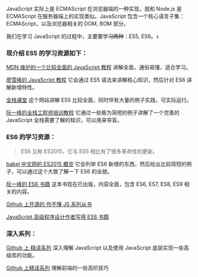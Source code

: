 JavaScript 实际上是 ECMAScript 在浏览器端的一种实现，就和 Node.js 是 ECMAScript 在服务器端上的实现类似。JavaScript 包含一个核心语言子集：ECMAScript，以及浏览器相关的 DOM, BOM 部分。

我们在学习 JavaScript 的过程中，主要要学~~习两种~~：ES5, ES6。`s`

### 现介绍 ES5 的学习资源如下：

[MDN 维护的一个比较全面的 JavaScript 教程](https://developer.mozilla.org/zh-CN/docs/Web/JavaScript) 讲解全面，通俗易懂，适合学习。

[廖雪峰的 JavaScript 教程](https://www.liaoxuefeng.com/wiki/001434446689867b27157e896e74d51a89c25cc8b43bdb3000/00143449926746982f181557d9b423f819e89709feabdb4000) 它会通过 ES5 语法来讲解核心知识，然后针对 ES6 讲解新增特性。

[全栈课堂](https://www.quanzhanketang.com/js/default.html) 这个网站讲解 ES5 比较全面，同时伴有大量的例子实践，可实际运行。

[阮一峰的全栈工程师培训教程](https://github.com/ruanyf/jstraining) 它通过一些极为简短的例子讲解了一个完善的 JavaScript 全栈需要了解的知识，可以用来导盲。

### ES6 的学习资源：

> ES6 又称 ES2015，它与 ES5 相比有了很多革命性的更新。

[babel 中文网的 ES2015 概览](https://www.babeljs.cn/learn-es2015/) 它会列举 ES6 新增的东西，然后给出比较简短的例子，可以通过这个大致了解一下 ES6 的全貌。

[阮一峰的 ES6 书籍](https://es6.ruanyifeng.com/) 这本书现在已出版，内容全面，包含 ES6, ES7, ES8, ES9 相关的内容。

[Github 上开源的 你不懂 JS 系列从书](https://github.com/getify/You-Dont-Know-JS/tree/1ed-zh-CN)

[JavaScript 高级程序设计作者写得 ES6 书籍](https://github.com/xianshenglu/document/blob/master/%E6%B7%B1%E5%85%A5%E7%90%86%E8%A7%A3ES6-%E4%B8%AD-%E9%9D%9E%E6%89%AB%E6%8F%8F%E7%89%88.pdf)

### 深入系列：

[Github 上 精读系列](https://github.com/mqyqingfeng/Blog) 深入理解 JavaScript 以及使用 JavaScript 底层实现一些高级库的功能。

[Github 上精读系列](https://github.com/dt-fe/weekly) 理解前端的一些高阶技巧
